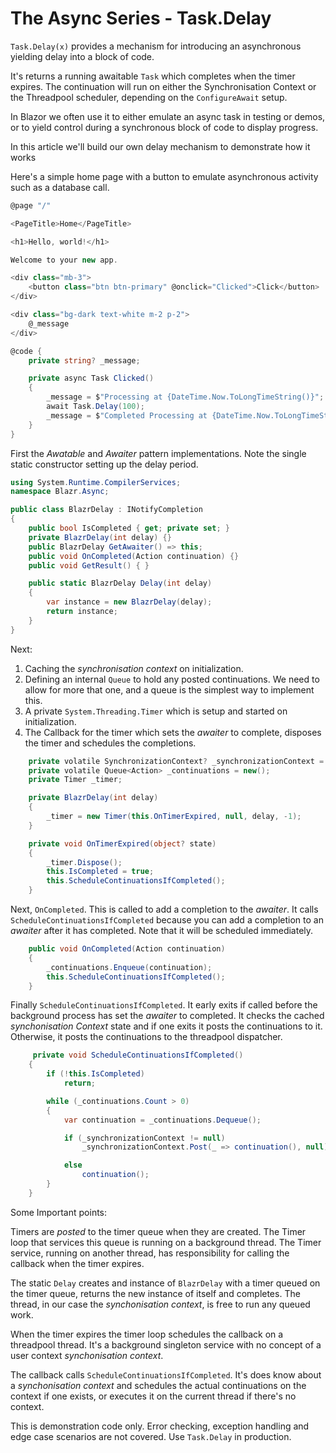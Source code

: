 # The Async Series - Task.Delay

`Task.Delay(x)` provides a mechanism for introducing an asynchronous yielding delay into a block of code.  

It's returns a running awaitable `Task` which completes when the timer expires.  The continuation will run on either the Synchronisation Context or the Threadpool scheduler, depending on the `ConfigureAwait` setup.

In Blazor we often use it to either emulate an async task in testing or demos, or to yield control during a synchronous block of code to display progress.

In this article we'll build our own delay mechanism to demonstrate how it works

Here's a simple home page with a button to emulate asynchronous activity such as a database call.

```csharp
@page "/"

<PageTitle>Home</PageTitle>

<h1>Hello, world!</h1>

Welcome to your new app.

<div class="mb-3">
    <button class="btn btn-primary" @onclick="Clicked">Click</button>
</div>

<div class="bg-dark text-white m-2 p-2">
    @_message
</div>

@code {
    private string? _message;

    private async Task Clicked()
    {
        _message = $"Processing at {DateTime.Now.ToLongTimeString()}";
        await Task.Delay(100);
        _message = $"Completed Processing at {DateTime.Now.ToLongTimeString()}";
    }
}
```

First the *Awatable* and *Awaiter* pattern implementations.  Note the single static constructor setting up the delay period.

```csharp
using System.Runtime.CompilerServices;
namespace Blazr.Async;

public class BlazrDelay : INotifyCompletion
{
    public bool IsCompleted { get; private set; }
    private BlazrDelay(int delay) {}
    public BlazrDelay GetAwaiter() => this;
    public void OnCompleted(Action continuation) {}
    public void GetResult() { }

    public static BlazrDelay Delay(int delay)
    {
        var instance = new BlazrDelay(delay);
        return instance;
    }
}
```

Next:
1. Caching the *synchronisation context* on initialization.
2. Defining an internal `Queue` to hold any posted continuations.  We need to allow for more that one, and a queue is the simplest way to implement this.
3. A private `System.Threading.Timer` which is setup and started on initialization.
4. The Callback for the timer which sets the *awaiter* to complete, disposes the timer and schedules the completions.

```csharp
    private volatile SynchronizationContext? _synchronizationContext = SynchronizationContext.Current;
    private volatile Queue<Action> _continuations = new();
    private Timer _timer;

    private BlazrDelay(int delay)
    {
        _timer = new Timer(this.OnTimerExpired, null, delay, -1);
    }

    private void OnTimerExpired(object? state)
    {
        _timer.Dispose();
        this.IsCompleted = true;
        this.ScheduleContinuationsIfCompleted();
    }
```

Next, `OnCompleted`.  This is called to add a completion to the *awaiter*.  It calls `ScheduleContinuationsIfCompleted` because you can add a completion to an *awaiter* after it has completed.  Note that it will be scheduled immediately.

```csharp
    public void OnCompleted(Action continuation)
    {
        _continuations.Enqueue(continuation);
        this.ScheduleContinuationsIfCompleted();
    }
```

Finally `ScheduleContinuationsIfCompleted`.  It early exits if called before the background process has set the *awaiter* to completed.  It checks the cached *synchonisation Context* state and if one exits it posts the continuations to it.  Otherwise, it posts the continuations to the threadpool dispatcher.

```csharp
     private void ScheduleContinuationsIfCompleted()
    {
        if (!this.IsCompleted)
            return;

        while (_continuations.Count > 0)
        {
            var continuation = _continuations.Dequeue();

            if (_synchronizationContext != null)
                _synchronizationContext.Post(_ => continuation(), null);

            else
                continuation();
        }
    }
```

Some Important points:

Timers are *posted* to the timer queue when they are created.  The Timer loop that services this queue is running on a background thread. The Timer service, running on another thread, has responsibility for calling the callback when the timer expires.
 
The static `Delay` creates and instance of `BlazrDelay` with a timer queued on the timer queue, returns the new instance of itself and completes.  The thread, in our case the *synchonisation context*, is free to run any queued work.

When the timer expires the timer loop schedules the callback on a threadpool thread.  It's a background singleton service with no concept of a user context *synchonisation context*.

The callback calls `ScheduleContinuationsIfCompleted`.  It's does know about a *synchonisation context* and schedules the actual continuations on the context if one exists, or executes it on the current thread if there's no context.

This is demonstration code only.  Error checking, exception handling and edge case scenarios are not covered.  Use `Task.Delay` in production.  